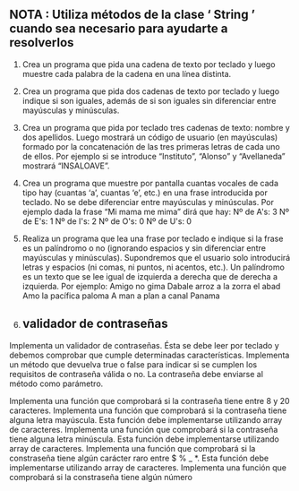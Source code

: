## NOTA :  Utiliza métodos de la clase ‘ String ’ cuando sea necesario para ayudarte a resolverlos
1. Crea un programa que pida una cadena de texto por teclado y luego muestre cada palabra
de la cadena en una línea distinta.
2. Crea un programa que pida dos cadenas de texto por teclado y luego indique si son iguales,
además de si son iguales sin diferenciar entre mayúsculas y minúsculas.
3. Crea un programa que pida por teclado tres cadenas de texto: nombre y dos apellidos. Luego
mostrará un código de usuario (en mayúsculas) formado por la concatenación de las tres
primeras letras de cada uno de ellos. Por ejemplo si se introduce “Instituto”, “Alonso” y
“Avellaneda” mostrará “INSALOAVE”.
4. Crea un programa que muestre por pantalla cuantas vocales de cada tipo hay (cuantas ‘a’,
cuantas ‘e’, etc.) en una frase introducida por teclado. No se debe diferenciar entre
mayúsculas y minúsculas. Por ejemplo dada la frase “Mi mama me mima” dirá que hay:
Nº de A's: 3
Nº de E's: 1
Nº de I's: 2
Nº de O's: 0
Nº de U's: 0
5. Realiza un programa que lea una frase por teclado e indique si la frase es un palíndromo o
no (ignorando espacios y sin diferenciar entre mayúsculas y minúsculas). Supondremos que
el usuario solo introducirá letras y espacios (ni comas, ni puntos, ni acentos, etc.). Un
palíndromo es un texto que se lee igual de izquierda a derecha que de derecha a izquierda.
Por ejemplo:
Amigo no gima
Dabale arroz a la zorra el abad
Amo la pacífica paloma
A man a plan a canal Panama


6. ## validador de contraseñas
Implementa un validador de contraseñas. Ésta se debe leer por teclado y debemos comprobar que cumple determinadas características. 
Implementa un método que devuelva true o false para indicar si se cumplen los requisitos de contraseña válida o no. La contraseña debe enviarse al método como parámetro.


Implementa una función que comprobará si la contraseña tiene entre 8 y 20 caracteres.
Implementa una función que comprobará si la contraseña tiene alguna letra mayúscula. Esta función debe implementarse utilizando array de caracteres.
Implementa una función que comprobará si la contraseña tiene alguna letra minúscula. Esta función debe implementarse utilizando array de caracteres.
Implementa una función que comprobará si la constraseña tiene algún carácter raro entre $ % _ *. Esta función debe implementarse utilizando array de caracteres. 
Implementa una función que comprobará si la constraseña tiene   algún número


